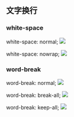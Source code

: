 ## 文字换行

### white-space

white-space: normal;
![](https://qiniu.espe.work/blog/20220714165006.png)

white-space: nowrap;
![](https://qiniu.espe.work/blog/20220714165145.png)

### word-break

word-break: normal;
![](https://qiniu.espe.work/blog/20220714165310.png)

word-break: break-all;
![](https://qiniu.espe.work/blog/20220714165335.png)

word-break: keep-all;
![](https://qiniu.espe.work/blog/20220714165408.png)
